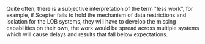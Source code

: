 Quite often, there is a subjective interpretation of the term "less work", for example, if Scepter fails to hold the mechanism of data restrictions and isolation for the LOB systems, they will have to develop the missing capabilities on their own, the work would be spread across multiple systems which will cause delays and results that fall below expectations.